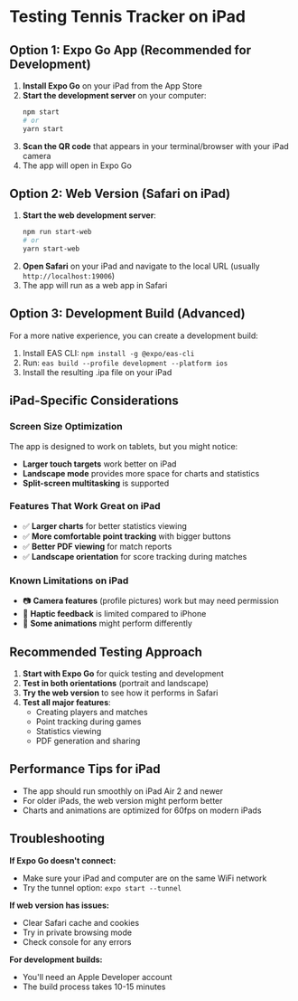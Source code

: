 # Testing Tennis Tracker on iPad

## Option 1: Expo Go App (Recommended for Development)

1. **Install Expo Go** on your iPad from the App Store
2. **Start the development server** on your computer:
   ```bash
   npm start
   # or
   yarn start
   ```
3. **Scan the QR code** that appears in your terminal/browser with your iPad camera
4. The app will open in Expo Go

## Option 2: Web Version (Safari on iPad)

1. **Start the web development server**:
   ```bash
   npm run start-web
   # or
   yarn start-web
   ```
2. **Open Safari** on your iPad and navigate to the local URL (usually `http://localhost:19006`)
3. The app will run as a web app in Safari

## Option 3: Development Build (Advanced)

For a more native experience, you can create a development build:

1. Install EAS CLI: `npm install -g @expo/eas-cli`
2. Run: `eas build --profile development --platform ios`
3. Install the resulting .ipa file on your iPad

## iPad-Specific Considerations

### Screen Size Optimization
The app is designed to work on tablets, but you might notice:
- **Larger touch targets** work better on iPad
- **Landscape mode** provides more space for charts and statistics
- **Split-screen multitasking** is supported

### Features That Work Great on iPad
- ✅ **Larger charts** for better statistics viewing
- ✅ **More comfortable point tracking** with bigger buttons
- ✅ **Better PDF viewing** for match reports
- ✅ **Landscape orientation** for score tracking during matches

### Known Limitations on iPad
- 📷 **Camera features** (profile pictures) work but may need permission
- 📱 **Haptic feedback** is limited compared to iPhone
- 🔄 **Some animations** might perform differently

## Recommended Testing Approach

1. **Start with Expo Go** for quick testing and development
2. **Test in both orientations** (portrait and landscape)
3. **Try the web version** to see how it performs in Safari
4. **Test all major features**:
   - Creating players and matches
   - Point tracking during games
   - Statistics viewing
   - PDF generation and sharing

## Performance Tips for iPad

- The app should run smoothly on iPad Air 2 and newer
- For older iPads, the web version might perform better
- Charts and animations are optimized for 60fps on modern iPads

## Troubleshooting

**If Expo Go doesn't connect:**
- Make sure your iPad and computer are on the same WiFi network
- Try the tunnel option: `expo start --tunnel`

**If web version has issues:**
- Clear Safari cache and cookies
- Try in private browsing mode
- Check console for any errors

**For development builds:**
- You'll need an Apple Developer account
- The build process takes 10-15 minutes